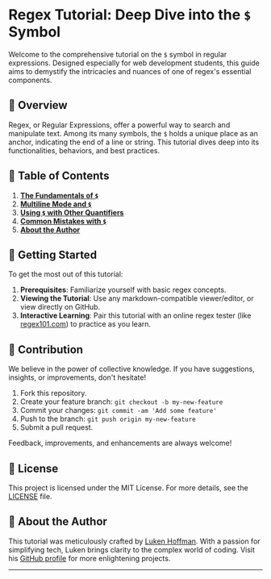 # Regex Tutorial: Deep Dive into the `$` Symbol

Welcome to the comprehensive tutorial on the `$` symbol in regular expressions. Designed especially for web development students, this guide aims to demystify the intricacies and nuances of one of regex's essential components.

## 📖 Overview

Regex, or Regular Expressions, offer a powerful way to search and manipulate text. Among its many symbols, the `$` holds a unique place as an anchor, indicating the end of a line or string. This tutorial dives deep into its functionalities, behaviors, and best practices.

## 📑 Table of Contents

1. **[The Fundamentals of `$`](#dollar-basics)**
2. **[Multiline Mode and `$`](#multiline)**
3. **[Using `$` with Other Quantifiers](#quantifiers)**
4. **[Common Mistakes with `$`](#mistakes)**
5. **[About the Author](#author)**

## 🚀 Getting Started

To get the most out of this tutorial:

1. **Prerequisites**: Familiarize yourself with basic regex concepts.
2. **Viewing the Tutorial**: Use any markdown-compatible viewer/editor, or view directly on GitHub.
3. **Interactive Learning**: Pair this tutorial with an online regex tester (like [regex101.com](https://regex101.com/)) to practice as you learn.

## 🤝 Contribution

We believe in the power of collective knowledge. If you have suggestions, insights, or improvements, don't hesitate!

1. Fork this repository.
2. Create your feature branch: `git checkout -b my-new-feature`
3. Commit your changes: `git commit -am 'Add some feature'`
4. Push to the branch: `git push origin my-new-feature`
5. Submit a pull request.

Feedback, improvements, and enhancements are always welcome!

## 📜 License

This project is licensed under the MIT License. For more details, see the [LICENSE](LICENSE) file.

## 🙋 About the Author

This tutorial was meticulously crafted by [Luken Hoffman](https://github.com/lukenhoffman). With a passion for simplifying tech, Luken brings clarity to the complex world of coding. Visit his [GitHub profile](https://github.com/lukenhoffman) for more enlightening projects.

---